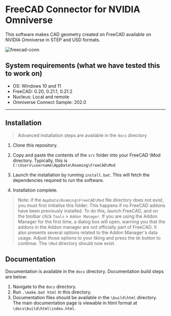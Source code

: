 # FreeCAD Connector for NVIDIA Omniverse
This software makes CAD geometry created on FreeCAD available on NVIDIA Omniverse in STEP and USD formats.

![freecad-conn](https://github.com/raska-s/FreeCAD-Omniverse/assets/75393569/d849faed-d431-49b6-a44b-b1243f19e34d)

## System requirements (what we have tested this to work on)
- OS: Windows 10 and 11
- FreeCAD: 0.20, 0.21.1, 0.21.2
- Nucleus: Local and remote
- Omniverse Connect Sample: 202.0
---

## Installation
> Advanced installation steps are available in the `docs` directory

1. Clone this repository. 

2. Copy and paste the contents of the `src` folder into your FreeCAD \Mod directory. Typically, this is `C:\Users\username\AppData\Roaming\FreeCAD\Mod`

3. Launch the installation by running `install.bat`. This will fetch the dependencies required to run the software. 

4. Installation complete.

> Note: if the `AppData\Roaming\FreeCAD\Mod` file directory does not exist, you must first initialise this folder. This happens if no FreeCAD addons have been previously installed. To do this, launch FreeCAD, and on the toolbar click `Tools` > `Addon Manager`. If you are using the Addon Manager for the first time, a dialog box will open, warning you that the addons in the Addon manager are not officially part of FreeCAD. It also presents several options related to the Addon Manager's data usage. Adjust those options to your liking and press the `OK` button to continue. The `\Mod` directory should now exist. 

## Documentation
Documentation is available in the `docs` directory. Documentation build steps are below:
1. Navigate to the `docs` directory.
2. Run `.\make.bat html` in this directory.
3. Documentation files should be available in the `\build\html` directory. The main documentation page is viewable in html format at `\docs\build\html\index.html`.
